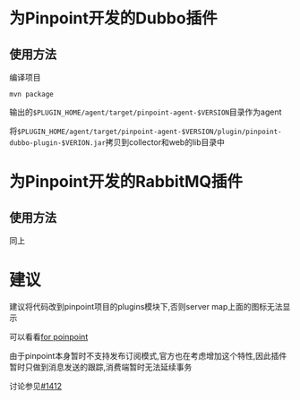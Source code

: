 # 为Pinpoint开发的Dubbo插件

## 使用方法

编译项目

```
mvn package
```

输出的`$PLUGIN_HOME/agent/target/pinpoint-agent-$VERSION`目录作为agent

将`$PLUGIN_HOME/agent/target/pinpoint-agent-$VERSION/plugin/pinpoint-dubbo-plugin-$VERION.jar`拷贝到collector和web的lib目录中

# 为Pinpoint开发的RabbitMQ插件

## 使用方法

同上

# 建议

建议将代码改到pinpoint项目的plugins模块下,否则server map上面的图标无法显示

可以看看[for poinpoint](https://github.com/majinkai/pinpoint)

由于pinpoint本身暂时不支持发布订阅模式,官方也在考虑增加这个特性,因此插件暂时只做到消息发送的跟踪,消费端暂时无法延续事务

讨论参见[#1412](https://github.com/naver/pinpoint/issues/1412)
